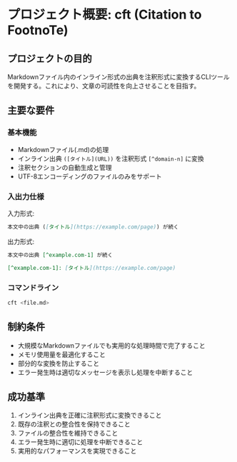# プロジェクト概要: cft (Citation to FootnoTe)

## プロジェクトの目的
Markdownファイル内のインライン形式の出典を注釈形式に変換するCLIツールを開発する。これにより、文章の可読性を向上させることを目指す。

## 主要な要件

### 基本機能
- Markdownファイル(.md)の処理
- インライン出典 `([タイトル](URL))` を注釈形式 `[^domain-n]` に変換
- 注釈セクションの自動生成と管理
- UTF-8エンコーディングのファイルのみをサポート

### 入出力仕様
入力形式:
```markdown
本文中の出典 ([タイトル](https://example.com/page)) が続く
```

出力形式:
```markdown
本文中の出典 [^example.com-1] が続く

[^example.com-1]: [タイトル](https://example.com/page)
```

### コマンドライン
```bash
cft <file.md>
```

## 制約条件
- 大規模なMarkdownファイルでも実用的な処理時間で完了すること
- メモリ使用量を最適化すること
- 部分的な変換を防止すること
- エラー発生時は適切なメッセージを表示し処理を中断すること

## 成功基準
1. インライン出典を正確に注釈形式に変換できること
2. 既存の注釈との整合性を保持できること
3. ファイルの整合性を維持できること
4. エラー発生時に適切に処理を中断できること
5. 実用的なパフォーマンスを実現できること
